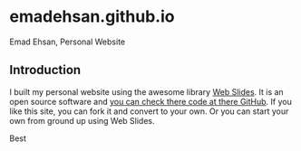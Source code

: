 # emadehsan.github.io
Emad Ehsan, Personal Website

## Introduction
I built my personal website using the awesome library [Web Slides](https://webslides.tv/). 
It is an open source software and [you can check there code at there GitHub](https://github.com/webslides/webslides/).
If you like this site, you can fork it and convert to your own. Or you can start your own from ground up using Web Slides.

Best
